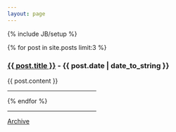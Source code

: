 ```yaml
---
layout: page
---
```

{% include JB/setup %}

{% for post in site.posts limit:3 %}
<h3><a href="{{ post.url }}">{{ post.title }}</a> - <abbr>{{ post.date | date_to_string }}</abbr></h3>
{{ post.content }}
<hr style="width: 40%;"/>
{% endfor %}

<hr style="width: 40%;"/>
<a href="{{ BASE_PATH }}{{ site.JB.archive_path }}">Archive</a>
